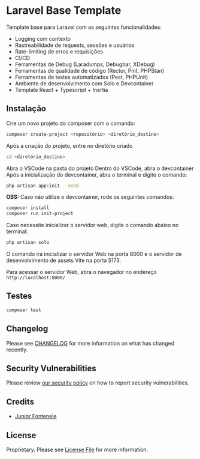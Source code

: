 # Laravel Base Template

Template base para Laravel com as seguintes funcionalidades:

- Logging com contexto
- Rastreabilidade de requests, sessões e usuários
- Rate-limiting de erros e requisições
- CI/CD
- Ferramentas de Debug (Laradumps, Debugbar, XDebug)
- Ferramentas de qualidade de código (Rector, Pint, PHPStan)
- Ferramentas de testes automatizados (Pest, PHPUnit)
- Ambiente de desenvolvimento com Solo e Devcontainer
- Template React + Typescript + Inertia

## Instalação

Crie um novo projeto do composer com o comando:

```bash
composer create-project <repositório> <diretório_destino>
```

Após a criação do projeto, entre no diretório criado

```bash
cd <diretório_destino>
```

Abra o VSCode na pasta do projeto
Dentro do VSCode, abra o devcontainer
Após a inicialização do devcontainer, abra o terminal e digite o comando:

```bash
php artisan app:init --seed
```

**OBS:** Caso não utilize o devcontainer, rode os seguintes comandos:

```bash
composer install
composer run init-project
```

Caso necessite inicializar o servidor web, digite o comando abaixo no terminal:

```bash
php artisan solo
```

O comando irá inicializar o servidor Web na porta 8000 e o servidor de desenvolvimento de assets Vite na porta 5173. 

Para acessar o servidor Web, abra o navegador no endereço `http://localhost:8000/`

## Testes

```bash
composer test
```

## Changelog

Please see [CHANGELOG](CHANGELOG.md) for more information on what has changed recently.

## Security Vulnerabilities

Please review [our security policy](../../security/policy) on how to report security vulnerabilities.

## Credits

- [Junior Fontenele](https://github.com/juniorfontenele)

## License

Proprietary. Please see [License File](LICENSE.md) for more information.
